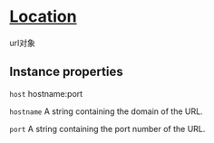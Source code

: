 # [Location](https://developer.mozilla.org/en-US/docs/Web/API/Location)

url对象

## Instance properties

`host` hostname:port

`hostname` A string containing the domain of the URL.

`port` A string containing the port number of the URL.
